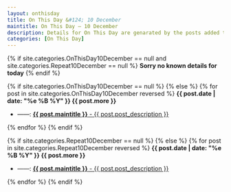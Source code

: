 ```yaml
---
layout: onthisday
title: On This Day &#124; 10 December
maintitle: On This Day — 10 December
description: Details for On This Day are genarated by the posts added to the website so the content is subject to changes/updates over time.
categories: [On This Day]
---
```


{% if site.categories.OnThisDay10December == null and site.categories.Repeat10December == null %}
<strong>Sorry no known details for today</strong>
{% endif %}

{% if site.categories.OnThisDay10December == null %}
{% else %}
{% for post in site.categories.OnThisDay10December reversed %}
<strong>{{ post.date | date: "%e %B %Y" }} {{ post.more }}</strong>
<ul>
<li> ——: <a href="{{ post.url }}"><strong>{{ post.maintitle }}</strong> - {{ post.post_description }}</a></li>
</ul>
{% endfor %}
{% endif %}

{% if site.categories.Repeat10December == null %}
{% else %}
{% for post in site.categories.Repeat10December reversed %}
<strong>{{ post.date | date: "%e %B %Y" }} {{ post.more }}</strong>
<ul>
<li> ——: <a href="{{ post.url }}"><strong>{{ post.maintitle }}</strong> - {{ post.post_description }}</a></li>
</ul>
{% endfor %}
{% endif %}
